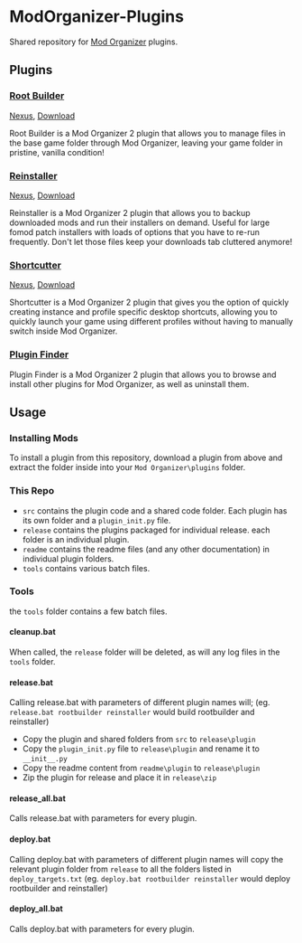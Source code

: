 # ModOrganizer-Plugins
Shared repository for [Mod Organizer](https://github.com/ModOrganizer2/modorganizer) plugins.

## Plugins

### [Root Builder](/readme/rootbuilder/readme.md)
[Nexus](https://www.nexusmods.com/skyrimspecialedition/mods/31720), 
[Download](https://github.com/Kezyma/ModOrganizer-Plugins/releases/download/rootbuilder/rootbuilder.zip)

Root Builder is a Mod Organizer 2 plugin that allows you to manage files in the base game folder through Mod Organizer, leaving your game folder in pristine, vanilla condition!

### [Reinstaller](/readme/reinstaller/readme.md)
[Nexus](https://www.nexusmods.com/skyrimspecialedition/mods/59292), 
[Download](https://github.com/Kezyma/ModOrganizer-Plugins/releases/download/reinstaller/reinstaller.zip)

Reinstaller is a Mod Organizer 2 plugin that allows you to backup downloaded mods and run their installers on demand. Useful for large fomod patch installers with loads of options that you have to re-run frequently. Don't let those files keep your downloads tab cluttered anymore!

### [Shortcutter](/readme/shortcutter/readme.md)
[Nexus](https://www.nexusmods.com/skyrimspecialedition/mods/59827), 
[Download](https://github.com/Kezyma/ModOrganizer-Plugins/releases/download/shortcutter/shortcutter.zip)

Shortcutter is a Mod Organizer 2 plugin that gives you the option of quickly creating instance and profile specific desktop shortcuts, allowing you to quickly launch your game using different profiles without having to manually switch inside Mod Organizer.

### [Plugin Finder](/readme/pluginfinder/readme.md)

Plugin Finder is a Mod Organizer 2 plugin that allows you to browse and install other plugins for Mod Organizer, as well as uninstall them.

## Usage

### Installing Mods
To install a plugin from this repository, download a plugin from above and extract the folder inside into your `Mod Organizer\plugins` folder.

### This Repo
- `src` contains the plugin code and a shared code folder. Each plugin has its own folder and a `plugin_init.py` file.
- `release` contains the plugins packaged for individual release. each folder is an individual plugin.
- `readme` contains the readme files (and any other documentation) in individual plugin folders.
- `tools` contains various batch files.

### Tools
the `tools` folder contains a few batch files.

#### cleanup.bat
When called, the `release` folder will be deleted, as will any log files in the `tools` folder.

#### release.bat
Calling release.bat with parameters of different plugin names will; (eg. `release.bat rootbuilder reinstaller` would build rootbuilder and reinstaller)
- Copy the plugin and shared folders from `src` to `release\plugin`
- Copy the `plugin_init.py` file to `release\plugin` and rename it to `__init__.py`
- Copy the readme content from `readme\plugin` to `release\plugin`
- Zip the plugin for release and place it in `release\zip`

#### release_all.bat
Calls release.bat with parameters for every plugin.

#### deploy.bat
Calling deploy.bat with parameters of different plugin names will copy the relevant plugin folder from `release` to all the folders listed in `deploy_targets.txt`
(eg. `deploy.bat rootbuilder reinstaller` would deploy rootbuilder and reinstaller)

#### deploy_all.bat
Calls deploy.bat with parameters for every plugin.
